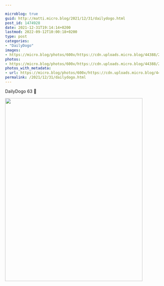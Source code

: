 ```yaml
---

microblog: true
guid: http://matti.micro.blog/2021/12/31/dailydogo.html
post_id: 1474928
date: 2021-12-31T19:14:14+0200
lastmod: 2022-09-12T10:00:18+0200
type: post
categories:
- "DailyDogo"
images:
- https://micro.blog/photos/600x/https://cdn.uploads.micro.blog/44388/2021/b83898a01b.jpg
photos:
- https://micro.blog/photos/600x/https://cdn.uploads.micro.blog/44388/2021/b83898a01b.jpg
photos_with_metadata:
- url: https://micro.blog/photos/600x/https://cdn.uploads.micro.blog/44388/2021/b83898a01b.jpg
permalink: /2021/12/31/dailydogo.html
---
```

DailyDogo 63 🐶

<img src="/media/uploads/2021/b83898a01b.jpg" width="450" height="600" alt="" />
